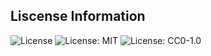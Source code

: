 ## Liscense Information
![License](https://img.shields.io/badge/License-BSD_3--Clause-blue.svg)
![License: MIT](https://img.shields.io/badge/License-MIT-yellow.svg)
![License: CC0-1.0](https://licensebuttons.net/l/zero/1.0/80x15.png)
